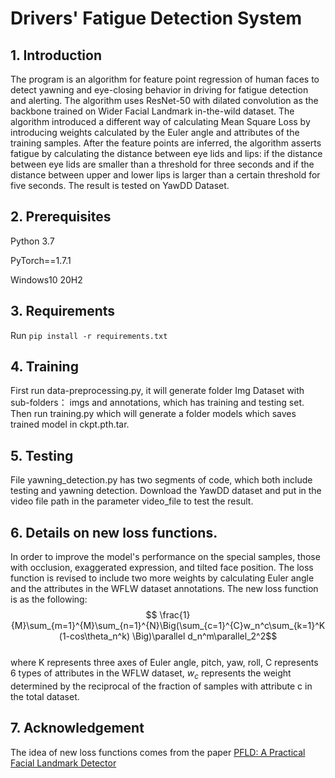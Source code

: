 # Drivers' Fatigue Detection System

## 1. Introduction

The program is an algorithm for feature point regression of human faces to detect yawning and eye-closing behavior in driving for fatigue detection and alerting. The algorithm uses ResNet-50 with dilated convolution as the backbone trained on Wider Facial Landmark in-the-wild dataset. The algorithm introduced a different way of calculating Mean Square Loss by introducing weights calculated by the Euler angle and attributes of the training samples. After the feature points are inferred, the algorithm asserts fatigue by calculating the distance between eye lids and lips: if the distance between eye lids are smaller than a threshold for three seconds and if the distance between upper and lower lips is larger than a certain threshold for five seconds. The result is tested on YawDD Dataset.

## 2. Prerequisites

Python 3.7

PyTorch==1.7.1

Windows10 20H2

## 3. Requirements

Run `pip install -r requirements.txt`

## 4. Training

First run data-preprocessing.py, it will generate folder Img Dataset with sub-folders： imgs and annotations, which has training and testing set. Then run training.py which will generate a folder models which saves trained model in ckpt.pth.tar.

## 5. Testing

File yawning_detection.py has two segments of code, which both include testing and yawning detection. Download the YawDD dataset and put in the video file path in the parameter video_file to test the result.

## 6. Details on new loss functions.

In order to improve the model's performance on the special samples, those with occlusion, exaggerated expression, and tilted face position. The loss function is revised to include two more weights by calculating Euler angle and the attributes in the WFLW dataset annotations. The new loss function is as the following:
$$ \frac{1}{M}\sum_{m=1}^{M}\sum_{n=1}^{N}\Big(\sum_{c=1}^{C}w_n^c\sum_{k=1}^K(1-cos\theta_n^k) \Big)\parallel d_n^m\parallel_2^2$$                                           
where K represents three axes of Euler angle, pitch, yaw, roll, C represents 6 types of attributes in the WFLW dataset, $w_c$ represents the weight determined by the reciprocal of the fraction of samples with attribute c in the total dataset.

## 7. Acknowledgement
The idea of new loss functions comes from the paper [PFLD: A Practical Facial Landmark Detector](https://arxiv.org/abs/1902.10859)
